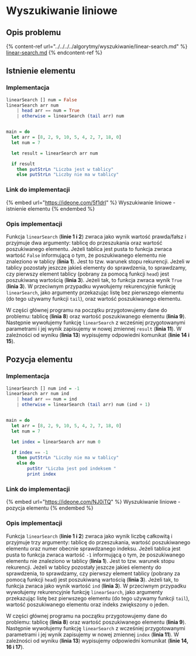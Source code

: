 # Wyszukiwanie liniowe

## Opis problemu

{% content-ref url="../../../../algorytmy/wyszukiwanie/linear-search.md" %}
[linear-search.md](../../../../algorytmy/wyszukiwanie/linear-search.md)
{% endcontent-ref %}

## Istnienie elementu

### Implementacja

```haskell
linearSearch [] num = False
linearSearch arr num
    | head arr == num = True
    | otherwise = linearSearch (tail arr) num


main = do
  let arr = [8, 2, 9, 10, 5, 4, 2, 7, 18, 0]
  let num = 7

  let result = linearSearch arr num

  if result
    then putStrLn "Liczba jest w tablicy"
    else putStrLn "Liczby nie ma w tablicy"
```

### Link do implementacji

{% embed url="https://ideone.com/5f1drl" %}
Wyszukiwanie liniowe - istnienie elementu
{% endembed %}

### Opis implementacji

Funkcja `linearSearch` (**linie 1 i 2**) zwraca jako wynik wartość prawda/fałsz i przyjmuje dwa argumenty: tablicę do przeszukania oraz wartość poszukiwanego elementu. Jeżeli tablica jest pusta to funkcja zwraca wartość `False` informującą o tym, że poszukiwanego elementu nie znaleziono w tablicy (**linia 1**). Jest to tzw. warunek stopu rekurencji. Jeżeli w tablicy pozostały jeszcze jakieś elementy do sprawdzenia, to sprawdzamy, czy pierwszy element tablicy (pobrany za pomocą funkcji `head`) jest poszukiwaną wartością (**linia 3**). Jeżeli tak, to funkcja zwraca wynik `True` (**linia 3**). W przeciwnym przypadku wywołujemy rekurencyjnie funkcję `linearSearch`, jako argumenty przekazując listę bez pierwszego elementu (do tego używamy funkcji `tail`), oraz wartość poszukiwanego elementu.

W części głównej programu na początku przygotowujemy dane do problemu: tablicę (**linia 8**) oraz wartość poszukiwanego elementu (**linia 9**). Następnie wywołujemy funkcję `linearSearch` z wcześniej przygotowanymi parametrami i jej wynik zapisujemy w nowej zmiennej `result` (**linia 11**). W zależności od wyniku (**linia 13**) wypisujemy odpowiedni komunikat (**linie 14 i 15**).

## Pozycja elementu

### Implementacja

```haskell
linearSearch [] num ind = -1
linearSearch arr num ind
    | head arr == num = ind
    | otherwise = linearSearch (tail arr) num (ind + 1)


main = do
  let arr = [8, 2, 9, 10, 5, 4, 2, 7, 18, 0]
  let num = 7

  let index = linearSearch arr num 0

  if index == -1
    then putStrLn "Liczby nie ma w tablicy"
    else do 
        putStr "Liczba jest pod indeksem "
        print index
```

### Link do implementacji

{% embed url="https://ideone.com/NJ0iTQ" %}
Wyszukiwanie liniowe - pozycja elementu
{% endembed %}

### Opis implementacji

Funkcja `linearSearch` (**linie 1 i 2**) zwraca jako wynik liczbę całkowitą i przyjmuje trzy argumenty: tablicę do przeszukania, wartość poszukiwanego elementu oraz numer obecnie sprawdzanego indeksu. Jeżeli tablica jest pusta to funkcja zwraca wartość `-1` informującą o tym, że poszukiwanego elementu nie znaleziono w tablicy (**linia 1**). Jest to tzw. warunek stopu rekurencji. Jeżeli w tablicy pozostały jeszcze jakieś elementy do sprawdzenia, to sprawdzamy, czy pierwszy element tablicy (pobrany za pomocą funkcji `head`) jest poszukiwaną wartością (**linia 3**). Jeżeli tak, to funkcja zwraca jako wynik wartość `ind` (**linia 3**). W przeciwnym przypadku wywołujemy rekurencyjnie funkcję `linearSearch`, jako argumenty przekazując listę bez pierwszego elementu (do tego używamy funkcji `tail`), wartość poszukiwanego elementu oraz indeks zwiększony o jeden.

W części głównej programu na początku przygotowujemy dane do problemu: tablicę (**linia 8**) oraz wartość poszukiwanego elementu (**linia 9**). Następnie wywołujemy funkcję `linearSearch` z wcześniej przygotowanymi parametrami i jej wynik zapisujemy w nowej zmiennej `index` (**linia 11**). W zależności od wyniku (**linia 13**) wypisujemy odpowiedni komunikat (**linie 14, 16 i 17**).